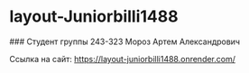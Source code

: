 # layout-Juniorbilli1488
 
﻿### Студент группы 243-323 Мороз Артем Александрович

Ссылка на сайт:
https://layout-juniorbilli1488.onrender.com/
